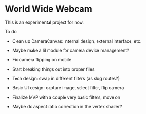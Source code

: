 # World Wide Webcam

This is an experimental project for now.

To do:
* Clean up CameraCanvas: internal design, external interface, etc.
* Maybe make a lil module for camera device management?

* Fix camera flipping on mobile
* Start breaking things out into proper files
* Tech design: swap in different filters (as slug routes?)
* Basic UI design: capture image, select filter, flip camera
* Finalize MVP with a couple very basic filters, move on

* Maybe do aspect ratio correction in the vertex shader?